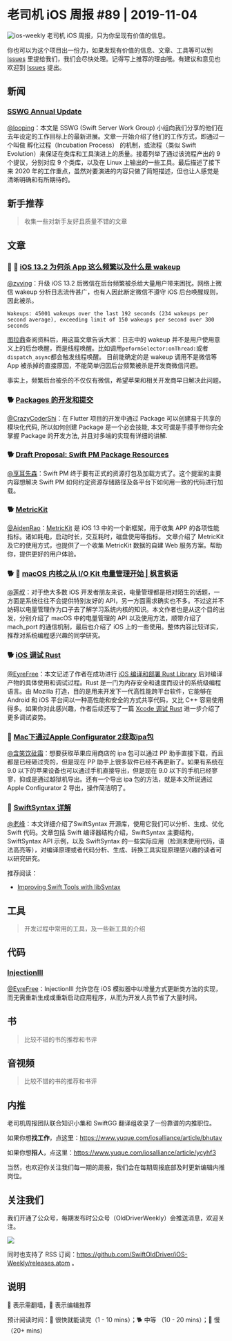 # 老司机 iOS 周报 #89 | 2019-11-04

![ios-weekly](https://github.com/SwiftOldDriver/iOS-Weekly/blob/master/assets/ios-weekly.png?raw=true)
老司机 iOS 周报，只为你呈现有价值的信息。

你也可以为这个项目出一份力，如果发现有价值的信息、文章、工具等可以到 [Issues](https://github.com/SwiftOldDriver/iOS-Weekly/issues) 里提给我们，我们会尽快处理。记得写上推荐的理由哦。有建议和意见也欢迎到 [Issues](https://github.com/SwiftOldDriver/iOS-Weekly/issues) 提出。

## 新闻

### [SSWG Annual Update](https://swift.org/blog/sswg-update/)

[@looping](https://github.com/looping)：本文是 SSWG (Swift Server Work Group) 小组向我们分享的他们在去年设定的工作目标上的最新进展。文章一开始介绍了他们的工作方式，即通过一个叫做 孵化过程（Incubation Process） 的机制，或流程（类似 Swift Evolution）来保证在类库和工具演进上的质量。接着列举了通过该流程产出的 9 个提议，分别对应 9 个类库，以及在 Linux 上输出的一些工具。最后描述了接下来 2020 年的工作重点，虽然对要演进的内容只做了简短描述，但也让人感觉是清晰明确和有所期待的。

## 新手推荐

> 收集一些对新手友好且质量不错的文章

## 文章

### 🐎 🌟 [iOS 13.2 为何杀 App 这么频繁以及什么是 wakeup](https://imtx.me/archives/2809.html)

[@zvving](https://github.com/zvving)：升级 iOS 13.2 后微信在后台频繁被杀给大量用户带来困扰。网络上微信 wakeup 分析日志流传甚广，也有人因此断定微信不遵守 iOS 后台唤醒规则，因此被杀。
```
Wakeups: 45001 wakeups over the last 192 seconds (234 wakeups per second average), exceeding limit of 150 wakeups per second over 300 seconds
```
[图拉鼎](http://weibo.com/tualatrix)查阅资料后，用这篇文章告诉大家：日志中的 wakeup 并不是用户使用意义上的后台唤醒，而是线程唤醒。比如调用`peformSelector:onThread:`或者`dispatch_async`都会触发线程唤醒。
目前能确定的是 wakeup 调用不是微信等 App 被杀掉的直接原因，不能简单归因后台频繁被杀是开发商微信问题。

事实上，频繁后台被杀的不仅仅有微信，希望苹果和相关开发商早日解决此问题。

### 🐕 [Packages 的开发和提交](https://mp.weixin.qq.com/s/sDstU5YqwFHzbMxPAfbkvw)

[@CrazyCoderShi](https://github.com/CrazyCoderShi)：在 Flutter 项目的开发中通过 Package 可以创建易于共享的模块化代码, 所以如何创建 Package 是一个必会技能, 本文可谓是手摸手带你完全掌握 Package 的开发方法, 并且对多端的实现有详细的讲解.

### 🐕 [Draft Proposal: Swift PM Package Resources](https://forums.swift.org/t/draft-proposal-package-resources/29941?utm_campaign=iOS%2BDev%2BWeekly&utm_medium=web&utm_source=iOS%2BDev%2BWeekly%2BIssue%2B427)

[@享耳先森](https://github.com/iblacksun)：Swift PM 终于要有正式的资源打包及加载方式了。这个提案的主要内容想解决 Swift PM 如何约定资源存储路径及各平台下如何用一致的代码进行加载。

### 🐕 [MetricKit](https://nshipster.com/metrickit/)
[@AidenRao](https://weibo.com/AidenRao)：[MetricKit](https://developer.apple.com/documentation/metrickit?language=objc) 是 iOS 13 中的一个新框架，用于收集 APP 的各项性能指标。诸如耗电，启动时长，交互耗时，磁盘使用等指标。
文章介绍了 MetricKit 及它的使用方式，也提供了一个收集 MetricKit 数据的自建 Web 服务方案。帮助你，提供更好的用户体验。

### 🐕 🌟 [macOS 内核之从 I/O Kit 电量管理开始 | 枫言枫语](https://justinyan.me/post/3961)

[@莲叔](https://weibo.com/aaaron7)：对于绝大多数 iOS 开发者朋友来说，电量管理都是相对陌生的话题，一方面是系统往往不会提供特别友好的 API，另一方面需求确实也不多。不过这并不妨碍以电量管理作为口子去了解学习系统内核的知识。本文作者也是从这个目的出发，分别介绍了 macOS 中的电量管理的 API 以及使用方法，顺带介绍了 mach_port 的通信机制，最后也介绍了 iOS 上的一些使用。整体内容比较详实，推荐对系统编程感兴趣的同学研究。

### 🐕 [iOS 调试 Rust](https://juejin.im/post/5db06e03e51d452a284c0d92)

[@EyreFree](https://weibo.com/eyrefree777)：本文记述了作者在成功进行 [iOS 编译和部署 Rust Library](https://juejin.im/post/5dabeac451882506974d6cb6) 后对编译产物的具体使用和调试过程。Rust 是一门为内存安全和速度而设计的系统级编程语言。由 Mozilla 打造，目的是用来开发下一代高性能跨平台软件，它能够在 Android 和 iOS 平台间以一种高性能和安全的方式共享代码，又比 C++ 容易使用得多。如果你对此感兴趣，作者后续还写了一篇 [Xcode 调试 Rust](https://juejin.im/post/5db1b7476fb9a0202d0448ab) 进一步介绍了更多调试姿势。

### 🐎 [Mac下通过Apple Configurator 2获取ipa包](https://juejin.im/post/5c6e87af51882523f02666a6)
[@含笑饮砒霜](https://weibo.com/chinafishnews/)：想要获取苹果应用商店的 ipa 包可以通过 PP 助手直接下载，而且都是已经砸过壳的，但是现在 PP 助手上很多软件已经不再更新了。如果有系统在 9.0 以下的苹果设备也可以通过手机直接导出，但是现在 9.0 以下的手机已经寥寥，抑或是通过越狱机导出。还有一个导出 ipa 包的方法，就是本文所说通过  Apple Configurator 2 导出，操作简洁明了。

### 🐢 [SwiftSyntax 详解](https://juejin.im/post/5dac6d3ef265da5b741514b0)

[@老峰](https://github.com/GesanTung)：本文详细介绍了SwiftSyntax 开源库，使用它我们可以分析、生成、优化 Swift 代码。文章包括 Swift 编译器结构介绍，SwiftSyntax 主要结构，SwiftSyntax API 示例，以及 SwiftSyntax 的一些实际应用（检测未使用代码，语法高亮等），对编译原理或者代码分析、生成、转换工具实现原理感兴趣的读者可以研究研究。

推荐阅读：
- [Improving Swift Tools with libSyntax](https://academy.realm.io/posts/improving-swift-tools-with-libsyntax-try-swift-haskin-2017/)

## 工具

> 开发过程中常用的工具，及一些新工具的介绍

## 代码

### [InjectionIII](https://github.com/johnno1962/InjectionIII)
[@EyreFree](https://github.com/EyreFree)：InjectionIII 允许您在 iOS 模拟器中以增量方式更新类方法的实现，而无需重新生成或重新启动应用程序，从而为开发人员节省了大量时间。

## 书

> 比较不错的书的推荐和书评

## 音视频

> 比较不错的书的推荐和书评

## 内推

老司机周报团队联合知识小集和 SwiftGG 翻译组收录了一份靠谱的内推职位。

如果你想**找工作**，点这里：https://www.yuque.com/iosalliance/article/bhutav

如果你想**招人**，点这里：https://www.yuque.com/iosalliance/article/ycyhf3

当然，也欢迎你关注我们每一期的周报，我们会在每期周报底部及时更新编辑内推岗位。

## 关注我们

我们开通了公众号，每期发布时公众号（OldDriverWeekly）会推送消息，欢迎关注。

![](https://github.com/SwiftOldDriver/iOS-Weekly/blob/master/assets/qrcode_for_wechat.jpg?raw=true)

同时也支持了 RSS 订阅：https://github.com/SwiftOldDriver/iOS-Weekly/releases.atom 。

## 说明

🚧 表示需翻墙，🌟 表示编辑推荐

预计阅读时间：🐎 很快就能读完（1 - 10 mins）；🐕 中等 （10 - 20 mins）；🐢 慢（20+ mins）


